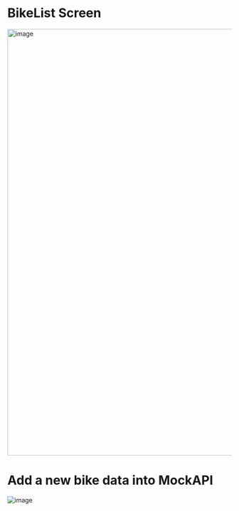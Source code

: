 # BikeList Screen
<img width="960" alt="image" src="https://github.com/user-attachments/assets/5e19503a-d748-4900-ad66-91f7a05855b9">


# Add a new bike data into MockAPI
![image](https://github.com/user-attachments/assets/ea744c5d-b3f8-49e3-a96c-bc0f6d0f1422)
